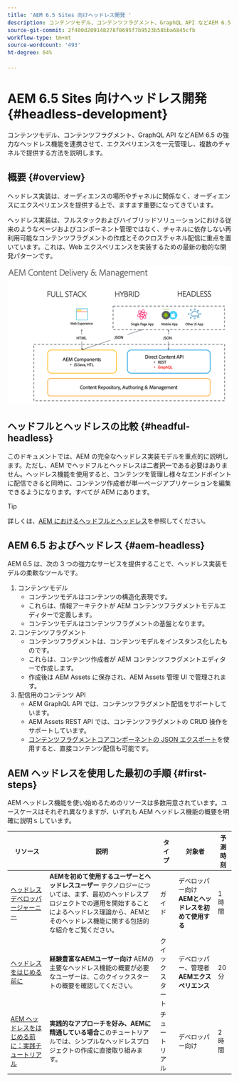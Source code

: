 ```yaml
---
title: 'AEM 6.5 Sites 向けヘッドレス開発 '
description: コンテンツモデル、コンテンツフラグメント、GraphQL API などAEM 6.5 の強力なヘッドレス機能を連携させて、エクスペリエンスを一元管理し、複数のチャネルで提供する方法を説明します。
source-git-commit: 2f400d209148278f0695f7b9523b58bba6845cfb
workflow-type: tm+mt
source-wordcount: '493'
ht-degree: 64%

---
```



# AEM 6.5 Sites 向けヘッドレス開発 {#headless-development}

コンテンツモデル、コンテンツフラグメント、GraphQL API などAEM 6.5 の強力なヘッドレス機能を連携させて、エクスペリエンスを一元管理し、複数のチャネルで提供する方法を説明します。

## 概要 {#overview}

ヘッドレス実装は、オーディエンスの場所やチャネルに関係なく、オーディエンスにエクスペリエンスを提供する上で、ますます重要になってきています。

ヘッドレス実装は、フルスタックおよびハイブリッドソリューションにおける従来のようなページおよびコンポーネント管理ではなく、チャネルに依存しない再利用可能なコンテンツフラグメントの作成とそのクロスチャネル配信に重点を置いています。これは、Web エクスペリエンスを実装するための最新の動的な開発パターンです。

![AEM 実装モデル](assets/aem-implementation-models.png)

## ヘッドフルとヘッドレスの比較 {#headful-headless}

このドキュメントでは、AEM の完全なヘッドレス実装モデルを重点的に説明します。ただし、AEM でヘッドフルとヘッドレスは二者択一である必要はありません。ヘッドレス機能を使用すると、コンテンツを管理し様々なエンドポイントに配信できると同時に、コンテンツ作成者が単一ページアプリケーションを編集できるようになります。すべてが AEM にあります。

>[!TIP]
>
>詳しくは、[AEM におけるヘッドフルとヘッドレス](/help/sites-developing/headful-headless.md)を参照してください。

## AEM 6.5 およびヘッドレス {#aem-headless}

AEM 6.5 は、次の 3 つの強力なサービスを提供することで、ヘッドレス実装モデルの柔軟なツールです。

1. コンテンツモデル
   * コンテンツモデルはコンテンツの構造化表現です。
   * これらは、情報アーキテクトが AEM コンテンツフラグメントモデルエディターで定義します。
   * コンテンツモデルはコンテンツフラグメントの基盤となります。
1. コンテンツフラグメント
   * コンテンツフラグメントは、コンテンツモデルをインスタンス化したものです。
   * これらは、コンテンツ作成者が AEM コンテンツフラグメントエディターで作成します。
   * 作成後は AEM Assets に保存され、AEM Assets 管理 UI で管理されます。
1. 配信用のコンテンツ API
   * AEM GraphQL API では、コンテンツフラグメント配信をサポートしています。
   * AEM Assets REST API では、コンテンツフラグメントの CRUD 操作をサポートしています。
   * [コンテンツフラグメントコアコンポーネントの JSON エクスポート](https://experienceleague.adobe.com/docs/experience-manager-core-components/using/components/content-fragment-component.html?lang=ja)を使用すると、直接コンテンツ配信も可能です。

## AEM ヘッドレスを使用した最初の手順 {#first-steps}

AEM ヘッドレス機能を使い始めるためのリソースは多数用意されています。ユースケースはそれぞれ異なりますが、いずれも AEM ヘッドレス機能の概要を明確に説明ｓしています。

| リソース | 説明 | タイプ | 対象者 | 予測時刻 |
|---|---|---|---|---|
| [ヘッドレスデベロッパージャーニー](/help/journey-headless/developer/overview.md) | **AEMを初めて使用するユーザーとヘッドレスユーザー** テクノロジーについては、まず、最初のヘッドレスプロジェクトでの運用を開始することによるヘッドレス理論から、AEMとそのヘッドレス機能に関する包括的な紹介をご覧ください。 | ガイド | デベロッパー向け **AEMとヘッドレスを初めて使用する** | 1 時間 |
| [ヘッドレスをはじめる前に](/help/sites-developing/headless/getting-started/introduction.md) | **経験豊富なAEMユーザー向け** AEMの主要なヘッドレス機能の概要が必要なユーザーは、このクイックスタートの概要を確認してください。 | クイックスタート | デベロッパー、管理者 **AEMエクスペリエンス** | 20 分 |
| [AEM ヘッドレスをはじめる前に：実践チュートリアル](https://experienceleague.adobe.com/docs/experience-manager-learn/getting-started-with-aem-headless/graphql/multi-step/overview.html?lang=ja) | **実践的なアプローチを好み、AEMに精通している場合**&#x200B;このチュートリアルでは、シンプルなヘッドレスプロジェクトの作成に直接取り組みます。 | チュートリアル | デベロッパー向け | 2 時間 |
